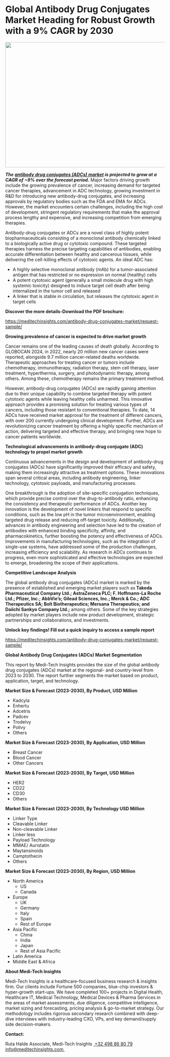 <H1> Global Antibody Drug Conjugates Market Heading for Robust Growth with a 9% CAGR by 2030 </H1>
<img class="alignnone size-full wp-image-1477" src="http://dailyinvestorhub.com/wp-content/uploads/2025/03/Antibody-Drug-Conjugates-Market.png" alt="" width="677" height="396" />

<strong><em>The </em></strong><a href="https://meditechinsights.com/antibody-drug-conjugates-market/"><strong><em>antibody drug conjugates (ADCs) market</em></strong></a><strong><em> is projected to grow at a CAGR of ~9% over the forecast period.</em></strong> Major factors driving growth include the growing prevalence of cancer, increasing demand for targeted cancer therapies, advancement in ADC technology, growing investment in R&amp;D for introducing new antibody-drug conjugates, and increasing approvals by regulatory bodies such as the FDA and EMA for ADCs. However, the market encounters certain challenges, including the high cost of development, stringent regulatory requirements that make the approval process lengthy and expensive, and increasing competition from emerging therapies.

Antibody-drug conjugates or ADCs are a novel class of highly potent biopharmaceuticals consisting of a monoclonal antibody chemically linked to a biologically active drug or cytotoxic compound. These targeted therapies harness the precise targeting capabilities of antibodies, enabling accurate differentiation between healthy and cancerous tissues, while delivering the cell-killing effects of cytotoxic agents. An ideal ADC has:
<ul>
 	<li>A highly selective monoclonal antibody (mAb) for a tumor-associated antigen that has restricted or no expression on normal (healthy) cells</li>
 	<li>A potent cytotoxic agent (generally a small molecule drug with high systemic toxicity) designed to induce target cell death after being internalized in the tumor cell and released</li>
 	<li>A linker that is stable in circulation, but releases the cytotoxic agent in target cells</li>
</ul>
<strong>Discover the more details-Download the PDF brochure:</strong>

<a href="https://meditechinsights.com/antibody-drug-conjugates-market/request-sample/">https://meditechinsights.com/antibody-drug-conjugates-market/request-sample/</a>

<strong>Growing prevalence of cancer is expected to drive market growth</strong>

Cancer remains one of the leading causes of death globally. According to GLOBOCAN 2024, in 2022, nearly 20 million new cancer cases were reported, alongside 9.7 million cancer-related deaths worldwide. Therapeutic approaches for treating cancer or tumors include chemotherapy, immunotherapy, radiation therapy, stem cell therapy, laser treatment, hyperthermia, surgery, and photodynamic therapy, among others. Among these, chemotherapy remains the primary treatment method.

However, antibody-drug conjugates (ADCs) are rapidly gaining attention due to their unique capability to combine targeted therapy with potent cytotoxic agents while leaving healthy cells unharmed. This innovative approach provides a promising solution for treating various types of cancers, including those resistant to conventional therapies. To date, 14 ADCs have received market approval for the treatment of different cancers, with over 200 currently undergoing clinical development. Further, ADCs are revolutionizing cancer treatment by offering a highly specific mechanism of action, delivering targeted and effective therapy, and bringing new hope to cancer patients worldwide.

<strong>Technological advancements in antibody-drug conjugate (ADC) technology to propel market growth</strong>

Continuous advancements in the design and development of antibody-drug conjugates (ADCs) have significantly improved their efficacy and safety, making them increasingly attractive as treatment options. These innovations span several critical areas, including antibody engineering, linker technology, cytotoxic payloads, and manufacturing processes.

One breakthrough is the adoption of site-specific conjugation techniques, which provide precise control over the drug-to-antibody ratio, enhancing the consistency and therapeutic performance of ADCs. Another key innovation is the development of novel linkers that respond to specific conditions, such as the low pH in the tumor microenvironment, enabling targeted drug release and reducing off-target toxicity. Additionally, advances in antibody engineering and selection have led to the creation of antibodies with enhanced binding specificity, affinity, and pharmacokinetics, further boosting the potency and effectiveness of ADCs. Improvements in manufacturing technologies, such as the integration of single-use systems, have addressed some of the production challenges, increasing efficiency and scalability. As research in ADCs continues to progress, even more sophisticated and effective technologies are expected to emerge, broadening the scope of their applications.

<strong>Competitive Landscape Analysis</strong>

The global antibody drug conjugates (ADCs) market is marked by the presence of established and emerging market players such as<strong> Takeda Pharmaceutical Company Ltd.; AstraZeneca PLC; F. Hoffmann-La Roche Ltd.; Pfizer, Inc.; AbbVie’s; Gilead Sciences, Inc.; Merck &amp; Co.; ADC Therapeutics SA; Bolt Biotherapeutics; Mersana Therapeutics; and Daiichi Sankyo Company Ltd.;</strong> among others. Some of the key strategies adopted by market players include new product development, strategic partnerships and collaborations, and investments.

<strong>Unlock key findings! Fill out a quick inquiry to access a sample report </strong>

<a href="https://meditechinsights.com/antibody-drug-conjugates-market/request-sample/">https://meditechinsights.com/antibody-drug-conjugates-market/request-sample/</a>

<strong>Global Antibody Drug Conjugates (ADCs) Market Segmentation</strong>

This report by Medi-Tech Insights provides the size of the global antibody drug conjugates (ADCs) market at the regional- and country-level from 2023 to 2030. The report further segments the market based on product, application, target, and technology.

<strong>Market Size &amp; Forecast (2023-2030), By Product, USD Million</strong>
<ul>
 	<li>Kadcyla</li>
 	<li>Enhertu</li>
 	<li>Adcetris</li>
 	<li>Padcev</li>
 	<li>Trodelvy</li>
 	<li>Polivy</li>
 	<li>Others</li>
</ul>
<strong>Market Size &amp; Forecast (2023-2030), By Application, USD Million</strong>
<ul>
 	<li>Breast Cancer</li>
 	<li>Blood Cancer</li>
 	<li>Other Cancers</li>
</ul>
<strong>Market Size &amp; Forecast (2023-2030), By Target, USD Million</strong>
<ul>
 	<li>HER2</li>
 	<li>CD22</li>
 	<li>CD30</li>
 	<li>Others</li>
</ul>
<strong>Market Size &amp; Forecast (2023-2030), By Technology USD Million</strong>
<ul>
 	<li>Linker Type</li>
 	<li>Cleavable Linker</li>
 	<li>Non-cleavable Linker</li>
 	<li>Linker less</li>
 	<li>Payload Technology</li>
 	<li>MMAE/ Auristatin</li>
 	<li>Maytansinoids</li>
 	<li>Camptothecin</li>
 	<li>Others</li>
</ul>
<strong>Market Size &amp; Forecast (2023-2030), By Region, USD Million</strong>
<ul>
 	<li>North America
<ul>
 	<li>US</li>
 	<li>Canada</li>
</ul>
</li>
 	<li>Europe
<ul>
 	<li>UK</li>
 	<li>Germany</li>
 	<li>Italy</li>
 	<li>Spain</li>
 	<li>Rest of Europe</li>
</ul>
</li>
 	<li>Asia Pacific
<ul>
 	<li>China</li>
 	<li>India</li>
 	<li>Japan</li>
 	<li>Rest of Asia Pacific</li>
</ul>
</li>
 	<li>Latin America</li>
 	<li>Middle East &amp; Africa</li>
</ul>
<strong>About Medi-Tech Insights</strong>

Medi-Tech Insights is a healthcare-focused business research &amp; insights firm. Our clients include Fortune 500 companies, blue-chip investors &amp; hyper-growth start-ups. We have completed 100+ projects in Digital Health, Healthcare IT, Medical Technology, Medical Devices &amp; Pharma Services in the areas of market assessments, due diligence, competitive intelligence, market sizing and forecasting, pricing analysis &amp; go-to-market strategy. Our methodology includes rigorous secondary research combined with deep-dive interviews with industry-leading CXO, VPs, and key demand/supply side decision-makers.

<strong>Contact:</strong>

Ruta Halde
Associate, Medi-Tech Insights
<u> +32 498 86 80 79
</u><a href="mailto:info@meditechinsights.com">info@meditechinsights.com</a><u> </u>
